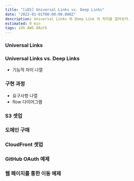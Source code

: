 ```yaml
---
title: "[iOS] Universal Links vs. Deep Links"
date: "2022-01-01T00:00:00.000Z"
description: Universal Links 와 Deep Link 의 차이를 알아보자.
estimated: 0 min
tags: iOS AWS OAuth
---
```


### Universal Links

### Universal Links vs. Deep Links

- 기능적 차이 나열

### 구현 과정

- 요구사항 나열
- flow 다이어그램

### S3 셋업

### 도메인 구매

### CloudFront 셋업

### GitHub OAuth 예제

### 웹 페이지를 통한 이동 예제
